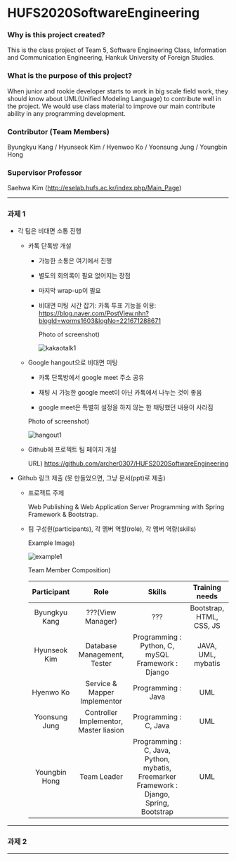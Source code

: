 # HUFS2020SoftwareEngineering

### Why is this project created?
This is the class project of Team 5, Software Engineering Class, Information and Communication Engineering, Hankuk University of Foreign Studies.

### What is the purpose of this project?
When junior and rookie developer starts to work in big scale field work, they should know about UML(Unified Modeling Language) to contribute well in the project. We would use class material to improve our main contribute ability in any programming development.

### Contributor (Team Members)
Byungkyu Kang / Hyunseok Kim / Hyenwoo Ko / Yoonsung Jung / Youngbin Hong

### Supervisor Professor
Saehwa Kim (http://eselab.hufs.ac.kr/index.php/Main_Page)

- - -

### 과제 1

* 각 팀은 비대면 소통 진행

   - 카톡 단톡방 개설

      - 가능한 소통은 여기에서 진행
      
      - 별도의 회의록이 필요 없어지는 장점
        
      - 마지막 wrap-up이 필요
      
      - 비대면 미팅 시간 잡기: 카톡 투표 기능을 이용: <br> https://blog.naver.com/PostView.nhn?blogId=worms1603&logNo=221671288671
      
         Photo of screenshot)

         ![kakaotalk1](https://github.com/archer0307/HUFS2020SoftwareEngineering/blob/master/images/kakaotalk1.png)
      
   - Google hangout으로 비대면 미팅

      - 카톡 단톡방에서 google meet 주소 공유
      
      - 채팅 시 가능한 google meet이 아닌 카톡에서 나누는 것이 좋음
      
      - google meet은 특별히 설정을 하지 않는 한 채팅했던 내용이 사라짐
      
      Photo of screenshot)
      
      ![hangout1](https://github.com/archer0307/HUFS2020SoftwareEngineering/blob/master/images/hangout1.png)
      
   - Github에 프로젝트 팀 페이지 개설
      
      URL) https://github.com/archer0307/HUFS2020SoftwareEngineering
   
* Github 링크 제출 (못 만들었으면, 그냥 문서(ppt)로 제출)

   - 프로젝트 주제
   
      Web Publishing & Web Application Server Programming with Spring Framework & Bootstrap.

   - 팀 구성원(participants), 각 멤버 역할(role), 각 멤버 역량(skills)
   
      Example Image)
   
      ![example1](https://github.com/archer0307/HUFS2020SoftwareEngineering/blob/master/images/example1.png)
   
      Team Member Composition)
   
      |Participant|Role|Skills|Training needs|
      |:---------:|:--:|:----:|:------------:|
      |Byungkyu Kang|???(View Manager)|???|Bootstrap, HTML, CSS, JS|
      |Hyunseok Kim|Database Management, Tester|Programming : Python, C, mySQL<br>Framework : Django|JAVA, UML, mybatis|
      |Hyenwo Ko|Service & Mapper Implementor|Programming : Java|UML|
      |Yoonsung Jung|Controller Implementor, Master liasion|Programming : C, Java|UML|
      |Youngbin Hong|Team Leader|Programming : C, Java, Python, mybatis, Freemarker<br>Framework : Django, Spring, Bootstrap|UML|
      
- - -

### 과제 2

- - -
